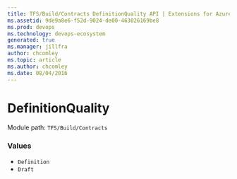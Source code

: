 ```yaml
---
title: TFS/Build/Contracts DefinitionQuality API | Extensions for Azure DevOps Services
ms.assetid: 9de9a8e6-f52d-9024-de00-463026169be8
ms.prod: devops
ms.technology: devops-ecosystem
generated: true
ms.manager: jillfra
author: chcomley
ms.topic: article
ms.author: chcomley
ms.date: 08/04/2016
---
```


# DefinitionQuality

Module path: `TFS/Build/Contracts`

### Values

* `Definition` 
* `Draft` 
